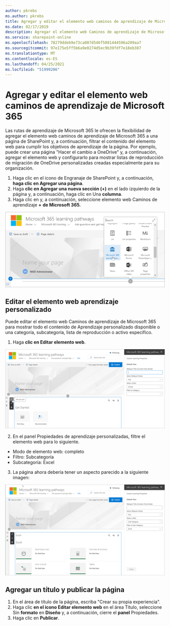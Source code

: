 ```yaml
---
author: pkrebs
ms.author: pkrebs
title: Agregar y editar el elemento web caminos de aprendizaje de Microsoft 365
ms.date: 02/17/2019
description: Agregar el elemento web Caminos de aprendizaje de Microsoft 365 a una página de SharePoint
ms.service: sharepoint-online
ms.openlocfilehash: 78279ddeb9e73ca087d546f5081444596a209aa7
ms.sourcegitcommit: 97e175e5ff5b6a9e0274d5ec9b39fdf7e18eb387
ms.translationtype: MT
ms.contentlocale: es-ES
ms.lasthandoff: 04/25/2021
ms.locfileid: "51999206"
---
```

# <a name="add-and-edit-the-microsoft-365-learning-pathways-web-part"></a>Agregar y editar el elemento web caminos de aprendizaje de Microsoft 365

Las rutas de aprendizaje de Microsoft 365 le ofrecen la flexibilidad de agregar el elemento web caminos de aprendizaje de Microsoft 365 a una página de SharePoint y, a continuación, filtrar el contenido del elemento web para cumplir los objetivos de aprendizaje de la página. Por ejemplo, puede crear una página "Hacer el cambio a OneDrive" y, a continuación, agregar el elemento web y configurarlo para mostrar listas de reproducción de migración de OneDrive personalizadas creadas especialmente para su organización.

1.  Haga clic en el icono de Engranaje de SharePoint y, a continuación, **haga clic en Agregar una página**.
2.  Haga **clic en Agregar una nueva sección (+)** en el lado izquierdo de la página y, a continuación, haga clic en Una **columna**.
3.  Haga clic en y, a continuación, seleccione elemento web Caminos de aprendizaje **+** **de Microsoft 365.** 

![cg-webpartadd.png](media/cg-webpartadd.png)

## <a name="edit-the-custom-learning-web-part"></a>Editar el elemento web aprendizaje personalizado
Puede editar el elemento web Caminos de aprendizaje de Microsoft 365 para mostrar todo el contenido de Aprendizaje personalizado disponible o una categoría, subcategoría, lista de reproducción o activo específico. 

1.  Haga **clic en Editar elemento web**.

![cg-webpartedit.png](media/cg-webpartedit.png)

2. En el panel Propiedades de aprendizaje personalizadas, filtre el elemento web para lo siguiente. 

- Modo de elemento web: completo
- Filtro: Subcategoría
- Subcategoría: Excel

3. La página ahora debería tener un aspecto parecido a la siguiente imagen: 

![cg-webpartfilter.png](media/cg-webpartfilter.png)

## <a name="add-a-title-and-publish-the-page"></a>Agregar un título y publicar la página
1. En el área de título de la página, escriba "Crear su propia experiencia".
2. Haga clic **en el icono Editar elemento web** en el área Título, seleccione Sin **formato** en **Diseño** y, a continuación, cierre el **panel** Propiedades.
3. Haga clic en **Publicar**.
